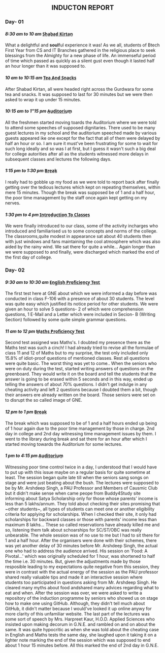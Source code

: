 # <h2 align="center">INDUCTON REPORT</h2>
### Day- 01
#### *8:30 am to 10 am* **S̲h̲a̲b̲a̲d̲ ̲K̲i̲r̲t̲a̲n̲**
What a delightful and **soul**ful experience it was! As we all, students of Btech First Year from CS and IT Branches gathered in the religious place to seek blessings from the Almighty for a new phase of life. An immenseful period of time which passed as quickly as a silent gust even though it lasted half an hour longer than it was supposed to.

#### *10 am to 10:15 am* **T̲e̲a̲ ̲A̲n̲d̲ ̲S̲n̲a̲c̲k̲s̲**
After Shabad Kirtan, all were headed right across the Gurdwara for some tea and snacks. It was supposed to last for 30 minutes but we were then asked to wrap it up under 15 minutes.

#### *10:15 am to 1"15 pm* **A̲u̲d̲i̲t̲o̲r̲i̲u̲m̲**
All the freshmen started moving toards the Auditorium where we were told to attend some speeches of supposed dignitaries. There used to be many guest lectures in my school and the auditorium speeched made by various guests appeared ike one except for the fact that all of them were delayed by half an hour or so. I am sure it must've been frustrating for some to wait for such long ideally and so was I at first, but I guess it wasn't such a big deal for college autorities after all as the students witnessed more delays in subsequent classes and lectures the following days.

#### *1:15 pm to 1:30 pm* **B̲r̲e̲a̲k̲**
I really had to gobble up my food as we were told to report back after finally getting over the tedious lectures which kept on repeating themselves, within mere 15 minutes. Though the break was supposed be of 1 and a half hour, the poor time management by the staff once again kept getting on my nerves.

#### *1:30 pm to 4 pm* **I̲n̲t̲r̲o̲d̲u̲c̲t̲i̲o̲n̲ ̲T̲o̲ ̲C̲l̲a̲s̲s̲e̲s̲**
We were finally introduced to our class, some of the activity incharges who introduced and familiarised us to some concepts and norms of the college. The classrooms,quite modest in appearance sat about 40 students then with just windows and fans maintaining the cool atmosphere which was also aided by the rainy wind. We sat there for quite a while... Again longer than we were supposed to and finally, were discharged which marked the end of the first day of college.

### Day- 02
#### *9:30 am to 10:30 am* **E̲n̲g̲l̲i̲s̲h̲ ̲P̲r̲o̲f̲i̲c̲i̲e̲n̲c̲y̲ ̲T̲e̲s̲t̲**
The first test here at GNE about which we were informed a day before was conducted in class F-106 with a presence of about 30 students. The level was quite easy which justified its notice period for other students. We were given an hour to solve 5 questions- 2 of which were comprehension questions, 1 E-Mail and a Letter which were included in Secion- B (Writing Section) followed by some quite simple grammar questions.

#### *11 am to 12 pm* **M̲a̲t̲h̲s̲ ̲P̲r̲o̲f̲i̲c̲i̲e̲n̲c̲y̲ ̲T̲e̲s̲t̲**
Second test assigned was Maths's. I doubted my presence there as the Maths test was such a cinch! I had already tried to revise all the formulae of class 11 and 12 of Maths but to my surprise, the test only included only 15.8% of idiot-proof questions of mentioned classes. Rest all questions were quite basic. The worst thing was yet to come.. When the seniors who were on duty during the test, started writing answers of questions on the greenboard. They would write it on the board and tell the students that the answer is going to be erased within 5 seconds and in this way, ended up telling the answers of about 70% questions. I didn't get indulge in any cheating activity and left 2 questions because I doubted them a bit, though their answers ere already written on the board. Those seniors were set on to disrupt the so called image of GNE.

#### *12 pm to 1 pm* **B̲r̲e̲a̲k̲**
The break which was supposed to be of 1 and a half hours ended up being of 1 hour again due to the poor time management by those in charge. 2nd day in college and 2nd day witnessing time management issues by them.
I went to the library during break and sat there for an hour after which I started moving towards the Auditorium for some lectures.

#### *1 pm to 4:15 pm* **A̲u̲d̲i̲t̲o̲r̲i̲u̲m̲**
Witnessing poor time control twice in a day, I understood that I would have to put up with this issue maybe on a regular basis for quite sometime at least. The session began quite late till when the seniors sang songs on stage and were just beating about the bush. The lectures were supposed to be by Mr. Arshdeep Singh, a PAU Professor and Members of Causmic Club but it didn't make sense when came peope from Buddy4Study site informing about Satya Scholarship only for those whose parents' income is less than 5 lakhs/annum. They told about checking their sites promising that ~other students~, all types of students can meet one or another eligibility criteria for applying for scholarships. When I checked their site, it only had scholarships for backward classes or those with parents' income less than maximum 8 lakhs... These so called reservations have already killed me and so, listening them talk about schoarships for SC/ST/OBC was really unbearable. The whole session was of no use to me but I had to sit there for 1 and a half hour. After the organisers were done with their schemes, there was yet another delay of 30 minutes before Mr. Arshdeep Singh, the actual one who had to address the audience arrived. His session on 'Food: A Pivotal...' which was originally scheduled for 1 hour, was shortened to half the time i.e. 30 minutes. But, given the adjustments made by those resposible leading to my expectations quite negative from this session, they were in contrast with the actual energy of the session as the PAU professor shared really valuable tips and made it an interactive session where students too participated in questions asking from Mr. Arshdeep Singh. He cleared many myths about food andshared many advices regarding what to eat and when.
After the session was over, we were asked to write a repository of the induction programme by seniors who showed us on stage how to make one using GitHub. Although, they didn't tell much about GitHub, it didn't matter because I would've looked it up online anywy for more clarity of this unfamiliar website.
The last part of the lectures was some sort of speech by Mrs. Harpreet Kaur, H.O.D. Applied Sciences who insisted upon making decorum in G.N.E. and rambled on and on about the same. It was quite hypocritic as when she was told about the cheating case in English and Maths tests the same day, she laughed upon it taking it on a lighter note marking the end of the session which was supposed to end about 1 hour 15 minutes before.
All this marked the end of 2nd day in G.N.E.
